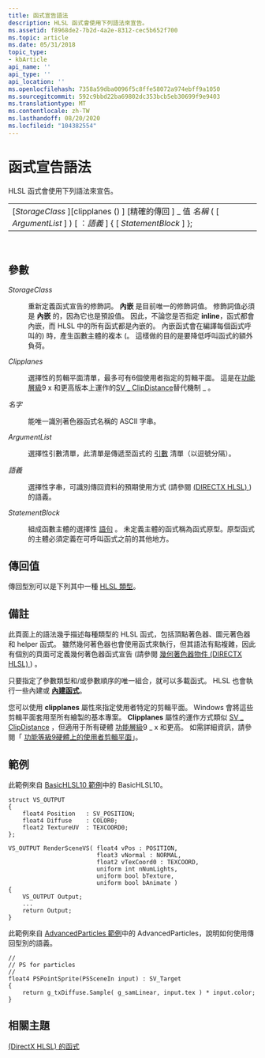 ```yaml
---
title: 函式宣告語法
description: HLSL 函式會使用下列語法來宣告。
ms.assetid: f8968de2-7b2d-4a2e-8312-cec5b652f700
ms.topic: article
ms.date: 05/31/2018
topic_type:
- kbArticle
api_name: ''
api_type: ''
api_location: ''
ms.openlocfilehash: 7358a59dba0096f5c8ffe58072a974ebff9a1050
ms.sourcegitcommit: 592c9bbd22ba69802dc353bcb5eb30699f9e9403
ms.translationtype: MT
ms.contentlocale: zh-TW
ms.lasthandoff: 08/20/2020
ms.locfileid: "104382554"
---
```

# <a name="function-declaration-syntax"></a>函式宣告語法

HLSL 函式會使用下列語法來宣告。



|                                                                                                                                          |
|------------------------------------------------------------------------------------------------------------------------------------------|
| \[*StorageClass* \]\[clipplanes () \] \[精確的傳回 \] \_ 值 *名稱* ( \[ *ArgumentList* \] ) \[ ：*語義* \] { \[ *StatementBlock* \] }; |



 

## <a name="parameters"></a>參數

<dl> <dt>

<span id="StorageClass"></span><span id="storageclass"></span><span id="STORAGECLASS"></span>*StorageClass*
</dt> <dd>

重新定義函式宣告的修飾詞。 **內嵌** 是目前唯一的修飾詞值。 修飾詞值必須是 **內嵌** 的，因為它也是預設值。 因此，不論您是否指定 **inline**，函式都會內嵌，而 HLSL 中的所有函式都是內嵌的。 內嵌函式會在編譯每個函式呼叫的) 時，產生函數主體的複本 (。 這樣做的目的是要降低呼叫函式的額外負荷。

</dd> <dt>

<span id="Clipplanes"></span><span id="clipplanes"></span><span id="CLIPPLANES"></span>*Clipplanes*
</dt> <dd>

選擇性的剪輯平面清單，最多可有6個使用者指定的剪輯平面。 這是在[功能層級](/windows/desktop/direct3d11/overviews-direct3d-11-devices-downlevel-intro)9 x 和更高版本上運作的[SV \_ ClipDistance](dx-graphics-hlsl-semantics.md)替代機制 \_ 。

</dd> <dt>

<span id="Name"></span><span id="name"></span><span id="NAME"></span>*名字*
</dt> <dd>

能唯一識別著色器函式名稱的 ASCII 字串。

</dd> <dt>

<span id="ArgumentList"></span><span id="argumentlist"></span><span id="ARGUMENTLIST"></span>*ArgumentList*
</dt> <dd>

選擇性引數清單，此清單是傳遞至函式的 [引數](dx-graphics-hlsl-function-parameters.md) 清單（以逗號分隔）。

</dd> <dt>

<span id="Semantic"></span><span id="semantic"></span><span id="SEMANTIC"></span>*語義*
</dt> <dd>

選擇性字串，可識別傳回資料的預期使用方式 (請參閱 [ (DIRECTX HLSL) ](dx-graphics-hlsl-semantics.md)) 的語義。

</dd> <dt>

<span id="StatementBlock"></span><span id="statementblock"></span><span id="STATEMENTBLOCK"></span>*StatementBlock*
</dt> <dd>

組成函數主體的選擇性 [語句](dx-graphics-hlsl-statement-blocks.md) 。 未定義主體的函式稱為函式原型。原型函式的主體必須定義在可呼叫函式之前的其他地方。

</dd> </dl>

## <a name="return-value"></a>傳回值

傳回型別可以是下列其中一種 [HLSL 類型](dx-graphics-hlsl-data-types.md)。

## <a name="remarks"></a>備註

此頁面上的語法幾乎描述每種類型的 HLSL 函式，包括頂點著色器、圖元著色器和 helper 函式。 雖然幾何著色器也會使用函式來執行，但其語法有點複雜，因此有個別的頁面可定義幾何著色器函式宣告 (請參閱 [幾何著色器物件 (DIRECTX HLSL) ](dx-graphics-hlsl-geometry-shader.md)) 。

只要指定了參數類型和/或參數順序的唯一組合，就可以多載函式。 HLSL 也會執行一些內建或 [**內建函式**](dx-graphics-hlsl-intrinsic-functions.md)。

您可以使用 **clipplanes** 屬性來指定使用者特定的剪輯平面。 Windows 會將這些剪輯平面套用至所有繪製的基本專案。 **Clipplanes** 屬性的運作方式類似 [SV \_ ClipDistance](dx-graphics-hlsl-semantics.md) ，但適用于所有硬體 [功能層級](/windows/desktop/direct3d11/overviews-direct3d-11-devices-downlevel-intro)9 \_ x 和更高。 如需詳細資訊，請參閱「 [功能等級9硬體上的使用者剪輯平面](/windows/desktop/direct3dhlsl/user-clip-planes-on-10level9)」。

## <a name="examples"></a>範例

此範例來自 [BasicHLSL10 範例](https://msdn.microsoft.com/library/Ee416395(v=VS.85).aspx)中的 BasicHLSL10。


```hlsl
struct VS_OUTPUT
{
    float4 Position   : SV_POSITION; 
    float4 Diffuse    : COLOR0;
    float2 TextureUV  : TEXCOORD0;
};

VS_OUTPUT RenderSceneVS( float4 vPos : POSITION,
                         float3 vNormal : NORMAL,
                         float2 vTexCoord0 : TEXCOORD,
                         uniform int nNumLights,
                         uniform bool bTexture,
                         uniform bool bAnimate )
{
    VS_OUTPUT Output;
    ...
    return Output;    
}
```



此範例來自 [AdvancedParticles 範例](https://msdn.microsoft.com/library/Ee416394(v=VS.85).aspx)中的 AdvancedParticles，說明如何使用傳回型別的語義。


```hlsl
//
// PS for particles
//
float4 PSPointSprite(PSSceneIn input) : SV_Target
{   
    return g_txDiffuse.Sample( g_samLinear, input.tex ) * input.color;
}
```



## <a name="related-topics"></a>相關主題

<dl> <dt>

[ (DirectX HLSL) 的函式 ](dx-graphics-hlsl-functions.md)
</dt> </dl>

 

 